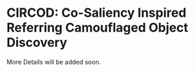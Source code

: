 # CIRCOD: Co-Saliency Inspired Referring Camouflaged Object Discovery

More Details will be added soon.

